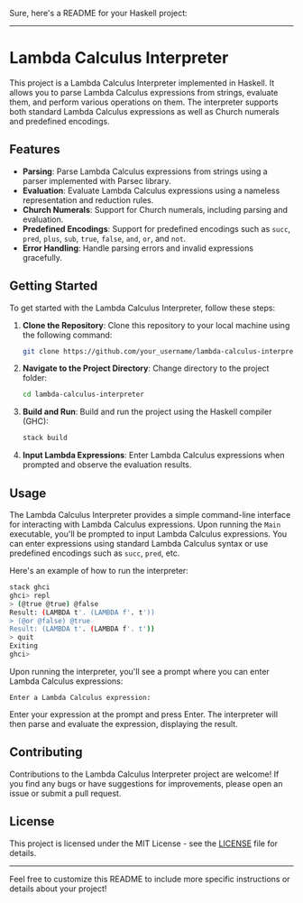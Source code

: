Sure, here's a README for your Haskell project:

---

# Lambda Calculus Interpreter

This project is a Lambda Calculus Interpreter implemented in Haskell. It allows you to parse Lambda Calculus expressions from strings, evaluate them, and perform various operations on them. The interpreter supports both standard Lambda Calculus expressions as well as Church numerals and predefined encodings.

## Features

- **Parsing**: Parse Lambda Calculus expressions from strings using a parser implemented with Parsec library.
- **Evaluation**: Evaluate Lambda Calculus expressions using a nameless representation and reduction rules.
- **Church Numerals**: Support for Church numerals, including parsing and evaluation.
- **Predefined Encodings**: Support for predefined encodings such as `succ`, `pred`, `plus`, `sub`, `true`, `false`, `and`, `or`, and `not`.
- **Error Handling**: Handle parsing errors and invalid expressions gracefully.

## Getting Started

To get started with the Lambda Calculus Interpreter, follow these steps:

1. **Clone the Repository**: Clone this repository to your local machine using the following command:
   ```bash
   git clone https://github.com/your_username/lambda-calculus-interpreter.git
   ```

2. **Navigate to the Project Directory**: Change directory to the project folder:
   ```bash
   cd lambda-calculus-interpreter
   ```

3. **Build and Run**: Build and run the project using the Haskell compiler (GHC):
   ```bash
   stack build
   ```

4. **Input Lambda Expressions**: Enter Lambda Calculus expressions when prompted and observe the evaluation results.

## Usage

The Lambda Calculus Interpreter provides a simple command-line interface for interacting with Lambda Calculus expressions. Upon running the `Main` executable, you'll be prompted to input Lambda Calculus expressions. You can enter expressions using standard Lambda Calculus syntax or use predefined encodings such as `succ`, `pred`, etc.

Here's an example of how to run the interpreter:

```bash
stack ghci
ghci> repl
> (@true @true) @false
Result: (LAMBDA t'. (LAMBDA f'. t'))
> (@or @false) @true
Result: (LAMBDA t'. (LAMBDA f'. t'))
> quit
Exiting
ghci> 
```

Upon running the interpreter, you'll see a prompt where you can enter Lambda Calculus expressions:

```
Enter a Lambda Calculus expression:
```

Enter your expression at the prompt and press Enter. The interpreter will then parse and evaluate the expression, displaying the result.

## Contributing

Contributions to the Lambda Calculus Interpreter project are welcome! If you find any bugs or have suggestions for improvements, please open an issue or submit a pull request.

## License

This project is licensed under the MIT License - see the [LICENSE](LICENSE) file for details.

---

Feel free to customize this README to include more specific instructions or details about your project!